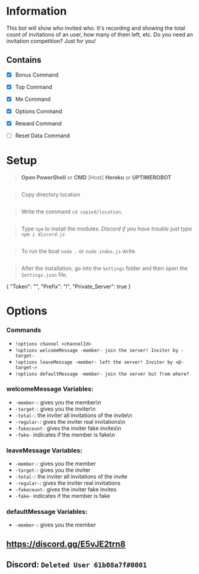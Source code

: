 # Information
This bot will show who invited who. It's recording and showing the total count of invitations of an user, how many of them left, etc. Do you need an invitation competition? Just for you!




## Contains
- [x] Bonus Command
- [x] Top Command
- [x] Me Command
- [x] Options Command
- [x] Reward Command
- [ ] Reset Data Command



# Setup
> **Open PowerShell** or  **CMD** 
> [Host] **Heroku** or **UPTIMEROBOT**

![]()

> Copy directory location

![]()

> Write the command `cd copied/location`. 

![]()

> Type `npm` to install the modules. *Discord if you have trouble just type `npm i discord.js`*

![]()

> To run the boat `node .` or `node index.js` write.

![]()

> After the installation, go into the `Settings` folder and then open the `Settings.json` file.

{
    "Token": "",
    "Prefix": "!",
    "Private_Server": true
}

# Options

### Commands

- `!options channel <channelId>`
- `!options welcomeMessage -member- join the server! Inviter by -target-`
- `!options leaveMessage -member- left the server! Inviter by <@-target->`
- `!options defaultMessage -member- join the server but from where?`


### welcomeMessage Variables:

- `-member-`: gives you the member\n
- `-target-`: gives you the inviter\n
- `-total-`: the inviter all invitations of the invite\n
- `-regular-`: gives the inviter real invitations\n
- `-fakecount-` gives the inviter fake invites\n
- `-fake-` indicates if the member is fake\n

### leaveMessage Variables:

- `-member-`: gives you the member
- `-target-`: gives you the inviter
- `-total-`: the inviter all invitations of the invite
- `-regular-`: gives the inviter real invitations
- `-fakecount-` gives the inviter fake invites
- `-fake-` indicates if the member is fake

### defaultMessage Variables:

- `-member-`: gives you the member




## https://discord.gg/E5vJE2trn8
## Discord: `Deleted User 61b08a7f#0001`
